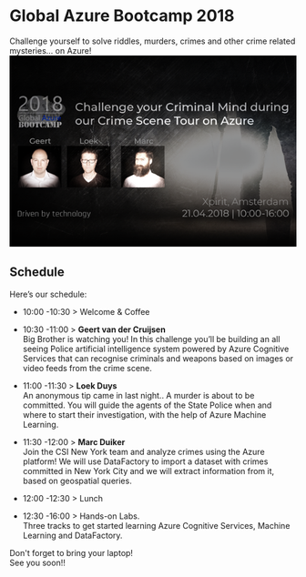# Global Azure Bootcamp 2018

Challenge yourself to solve riddles, murders, crimes and other crime related mysteries… on Azure!  
![naam](./ML/threeheads.png)
## Schedule

Here’s our schedule:

- 10:00 -10:30 > Welcome & Coffee
- 10:30 -11:00 > **Geert van der Cruijsen**   
Big Brother is watching you! In this challenge you’ll be building an all seeing Police artificial intelligence system powered by Azure Cognitive Services that can recognise criminals and weapons based on images or video feeds from the crime scene.

- 11:00 -11:30 > **Loek Duys**  
An anonymous tip came in last night.. A murder is about to be committed. You will guide the agents of the State Police when and where to start their investigation, with the help of Azure Machine Learning. 
- 11:30 -12:00 > **Marc Duiker**  
Join the CSI New York team and analyze crimes using the Azure platform! We will use DataFactory to import a dataset with crimes committed in New York City and we will extract information from it, based on geospatial queries.
- 12:00 -12:30 > Lunch
- 12:30 -16:00 > Hands-on Labs.   
Three tracks to get started learning Azure Cognitive Services, Machine Learning and DataFactory.


Don't forget to bring your laptop!  
See you soon!!


